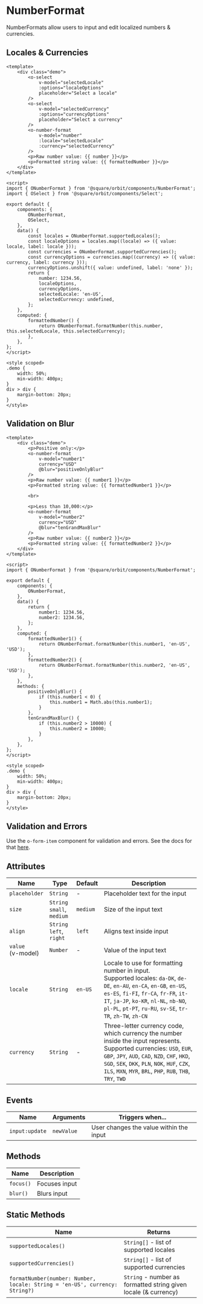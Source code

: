 # NumberFormat
NumberFormats allow users to input and edit localized numbers & currencies.

## Locales & Currencies

```vue
<template>
	<div class="demo">
		<o-select
			v-model="selectedLocale"
			:options="localeOptions"
			placeholder="Select a locale"
		/>
		<o-select
			v-model="selectedCurrency"
			:options="currencyOptions"
			placeholder="Select a currency"
		/>
		<o-number-format
			v-model="number"
			:locale="selectedLocale"
			:currency="selectedCurrency"
		/>
		<p>Raw number value: {{ number }}</p>
		<p>Formatted string value: {{ formattedNumber }}</p>
	</div>
</template>

<script>
import { ONumberFormat } from '@square/orbit/components/NumberFormat';
import { OSelect } from '@square/orbit/components/Select';

export default {
	components: {
		ONumberFormat,
		OSelect,
	},
	data() {
		const locales = ONumberFormat.supportedLocales();
		const localeOptions = locales.map((locale) => ({ value: locale, label: locale }));
		const currencies = ONumberFormat.supportedCurrencies();
		const currencyOptions = currencies.map((currency) => ({ value: currency, label: currency }));
		currencyOptions.unshift({ value: undefined, label: 'none' });
		return {
			number: 1234.56,
			localeOptions,
			currencyOptions,
			selectedLocale: 'en-US',
			selectedCurrency: undefined,
		};
	},
	computed: {
		formattedNumber() {
			return ONumberFormat.formatNumber(this.number, this.selectedLocale, this.selectedCurrency);
		},
	},
};
</script>

<style scoped>
.demo {
	width: 50%;
	min-width: 400px;
}
div > div {
	margin-bottom: 20px;
}
</style>
```


## Validation on Blur

```vue
<template>
	<div class="demo">
		<p>Positive only:</p>
		<o-number-format
			v-model="number1"
			currency="USD"
			@blur="positiveOnlyBlur"
		/>
		<p>Raw number value: {{ number1 }}</p>
		<p>Formatted string value: {{ formattedNumber1 }}</p>

		<br>

		<p>Less than 10,000:</p>
		<o-number-format
			v-model="number2"
			currency="USD"
			@blur="tenGrandMaxBlur"
		/>
		<p>Raw number value: {{ number2 }}</p>
		<p>Formatted string value: {{ formattedNumber2 }}</p>
	</div>
</template>

<script>
import { ONumberFormat } from '@square/orbit/components/NumberFormat';

export default {
	components: {
		ONumberFormat,
	},
	data() {
		return {
			number1: 1234.56,
			number2: 1234.56,
		};
	},
	computed: {
		formattedNumber1() {
			return ONumberFormat.formatNumber(this.number1, 'en-US', 'USD');
		},
		formattedNumber2() {
			return ONumberFormat.formatNumber(this.number2, 'en-US', 'USD');
		},
	},
	methods: {
		positiveOnlyBlur() {
			if (this.number1 < 0) {
				this.number1 = Math.abs(this.number1);
			}
		},
		tenGrandMaxBlur() {
			if (this.number2 > 10000) {
				this.number2 = 10000;
			}
		},
	},
};
</script>

<style scoped>
.demo {
	width: 50%;
	min-width: 400px;
}
div > div {
	margin-bottom: 20px;
}
</style>
```

## Validation and Errors
Use the `o-form-item` component for validation and errors. See the docs for that [here](/components/Form).

## Attributes

| Name          | Type                                                                                                                                                                                      | Default  | Description                                                                        |
|---------------|-------------------------------------------------------------------------------------------------------------------------------------------------------------------------------------------|----------|------------------------------------------------------------------------------------|
| `placeholder` | `String`                                                                                                                                                                                  | -        | Placeholder text for the input                                                    |
| `size`        | `String`<br>`small`, `medium`                                                                                                                                                             | `medium` | Size of the input text                                                            |
| `align`       | `String`<br>`left`, `right`                                                                                                                                                               | `left`   | Aligns text inside input                                                          |
| `value`<br>(v-model)       | `Number`                                                                                                                                                                                  | -        | Value of the input text                                                           |
| `locale`      | `String`              | `en-US`  | Locale to use for formatting number in input.<br>Supported locales: `da-DK`, `de-DE`, `en-AU`, `en-CA`, `en-GB`, `en-US`, `es-ES`, `fi-FI`, `fr-CA`, `fr-FR`, `it-IT`, `ja-JP`, `ko-KR`, `nl-NL`, `nb-NO`, `pl-PL`, `pt-PT`, `ru-RU`, `sv-SE`, `tr-TR`, `zh-TW`, `zh-CN`                                      |
| `currency`    | `String` | -        | Three-letter currency code, which currency the number inside the input represents.<br>Supported currencies: `USD`, `EUR`, `GBP`, `JPY`, `AUD`, `CAD`, `NZD`, `CHF`, `HKD`, `SGD`, `SEK`, `DKK`, `PLN`, `NOK`, `HUF`, `CZK`, `ILS`, `MXN`, `MYR`, `BRL`, `PHP`, `RUB`, `THB`, `TRY`, `TWD` |

## Events

| Name           | Arguments  | Triggers when...                         |
|----------------|------------|------------------------------------------|
| `input:update` | `newValue` | User changes the value within the input |

## Methods

| Name | Description |
|------|-------------|
| `focus()` | Focuses input |
| `blur()` | Blurs input |

## Static Methods

| Name                                                                        | Returns                                                         |
|-----------------------------------------------------------------------------|-----------------------------------------------------------------|
| `supportedLocales()`                                                        | `String[]` - list of supported locales                          |
| `supportedCurrencies()`                                                     | `String[]` - list of supported currencies                       |
| `formatNumber(number: Number, locale: String = 'en-US', currency: String?)` | `String` - number as formatted string given locale (& currency) |

